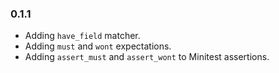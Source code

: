 ### 0.1.1

* Adding `have_field` matcher.
* Adding `must` and `wont` expectations.
* Adding `assert_must` and `assert_wont` to Minitest assertions.
